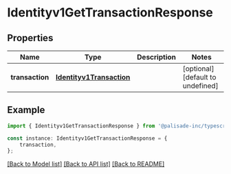 # Identityv1GetTransactionResponse


## Properties

Name | Type | Description | Notes
------------ | ------------- | ------------- | -------------
**transaction** | [**Identityv1Transaction**](Identityv1Transaction.md) |  | [optional] [default to undefined]

## Example

```typescript
import { Identityv1GetTransactionResponse } from '@palisade-inc/typescript-sdk';

const instance: Identityv1GetTransactionResponse = {
    transaction,
};
```

[[Back to Model list]](../README.md#documentation-for-models) [[Back to API list]](../README.md#documentation-for-api-endpoints) [[Back to README]](../README.md)
